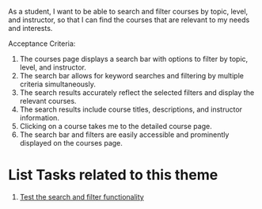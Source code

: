 As a student, I want to be able to search and filter courses by topic, level, and instructor, so that I can find the courses that are relevant to my needs and interests.

Acceptance Criteria:
1. The courses page displays a search bar with options to filter by topic, level, and instructor.
2. The search bar allows for keyword searches and filtering by multiple criteria simultaneously.
3. The search results accurately reflect the selected filters and display the relevant courses.
4. The search results include course titles, descriptions, and instructor information.
5. Clicking on a course takes me to the detailed course page.
6. The search bar and filters are easily accessible and prominently displayed on the courses page.


# List Tasks related to this theme
1. [Test the search and filter functionality](https://github.com/rishabhpatel8299/mywebclass-agile-docs/blob/main/documentation/templates/theme/initiatives/epics/stories/tasks/task_1.md)